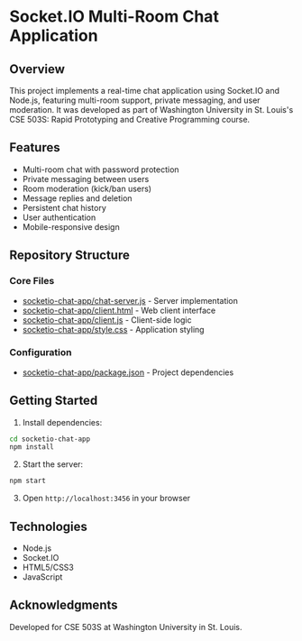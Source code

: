# Socket.IO Multi-Room Chat Application

## Overview

This project implements a real-time chat application using Socket.IO and Node.js, featuring multi-room support, private messaging, and user moderation. It was developed as part of Washington University in St. Louis's CSE 503S: Rapid Prototyping and Creative Programming course.

## Features

- Multi-room chat with password protection
- Private messaging between users
- Room moderation (kick/ban users)
- Message replies and deletion
- Persistent chat history
- User authentication
- Mobile-responsive design

## Repository Structure

### Core Files
- [socketio-chat-app/chat-server.js](socketio-chat-app/chat-server.js) - Server implementation
- [socketio-chat-app/client.html](socketio-chat-app/client.html) - Web client interface
- [socketio-chat-app/client.js](socketio-chat-app/client.js) - Client-side logic
- [socketio-chat-app/style.css](socketio-chat-app/style.css) - Application styling

### Configuration
- [socketio-chat-app/package.json](socketio-chat-app/package.json) - Project dependencies

## Getting Started

1. Install dependencies:
```sh
cd socketio-chat-app
npm install
```

2. Start the server:
```sh
npm start
```

3. Open `http://localhost:3456` in your browser

## Technologies

- Node.js
- Socket.IO
- HTML5/CSS3
- JavaScript

## Acknowledgments

Developed for CSE 503S at Washington University in St. Louis.
